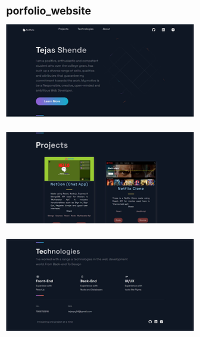 # porfolio_website
![alt portfolio1](https://github.com/Tejas006/porfolio_website/blob/main/rimages/portfolio1.jpg)
#
![alt portfolio2](https://github.com/Tejas006/porfolio_website/blob/main/rimages/portfolio2.jpg)
#
![alt portfolio3](https://github.com/Tejas006/porfolio_website/blob/main/rimages/portfolio3.jpg)
